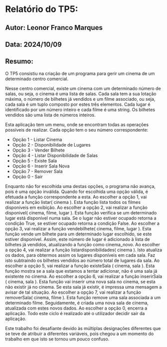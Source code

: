 # Relatório do TP5:

## Autor: Leonor Franco Marques
## Data: 2024/10/09

## Resumo:

O TP5 consistiu na criação de um programa para gerir um cinema de um determinado centro comercial.

Nesse centro comercial, existe um cinema com um determinado número de salas, ou seja, o cinema é uma lista de salas. Cada sala tem a sua lotação máxima, o número de bilhetes já vendidos e um filme associado, ou seja, cada sala é um tuplo composto por estes três elementos. Cada lugar é identificado por um número inteiro e cada filme é uma string. Os bilhetes vendidos são uma lista de números inteiros.

Esta aplicação tem um menu, onde se encontram todas as operações possíveis de realizar. Cada opção tem o seu número correspondente:
* Opção 1 - Listar Cinema
* Opção 2 - Disponibilidade de Lugares
* Opção 3 - Vender Bilhete
* Opção 4 - Listar Disponibilidade de Salas
* Opção 5 - Existe Sala
* Opção 6 - Inserir Sala Nova
* Opção 7 - Remover Sala
* Opção 0 - Sair

Enquanto não for escolhida uma destas opções, o programa não avança, pois é uma opção inválida. Quando for escolhida uma opção válida, é efetuada a função correspondente a esta.
Ao escolher a opção 1, vai realizar a função listar( cinema ). Esta função lista todos os filmes disponíveis em exibição.
Ao escolher a opção 2, vai realizar a função disponivel( cinema, filme, lugar ). Esta função verifica se um determinado lugar está disponível numa sala. Se o lugar não estiver ocupado retorna a condição True, se estiver ocupado retorna a condição False.
Ao escolher a opção 3, vai realizar a função vendebilhete( cinema, filme, lugar ). Esta função vende um bilhete para um determinado lugar escolhido, se este estiver disponível. Assim, este número de lugar é adicionado à lista de bilhetes já vendidos, atualizando a função como cinema_novo.
Ao escolher a opção 4, vai realizar a função listardisponibilidades( cinema ). Isto atualiza os dados, para obtermos assim os lugares disponíveis em cada sala. Faz isto subtraindo os bilhetes vendidos ao número total de lugares da sala.
Ao escolher a opção 5, vai realizar a função existeSala ( cinema, sala ). Esta função mostra se a sala que estamos a tentar adicionar, não é uma sala já existente no cinema.
Ao escolher a opção 6, vai realizar a função inserirSala ( cinema, sala ). Esta função vai inserir uma nova sala no cinema, se esta não existir já no cinema. Se esta sala já existir, é impressa uma mensagem a avisar de tal situação.
Ao escolher a opção 7, vai realizar a função removerSala( cinema, filme ). Esta função remove uma sala associada a um determinado filme. Seguidamente, é criada uma nova sala de cinema, atualizada com estes novos dados.
Ao escolher a opção 0, encerra a aplicação.
Todo este ciclo é realizado até o utilizador decidir sair da aplicação.

Este trabalho foi desafiante devido às múltiplas designações diferentes que se teve de atribuir a diferentes variáveis, pois chegou a um momento do trabalho em que isto se tornou um pouco confuso.